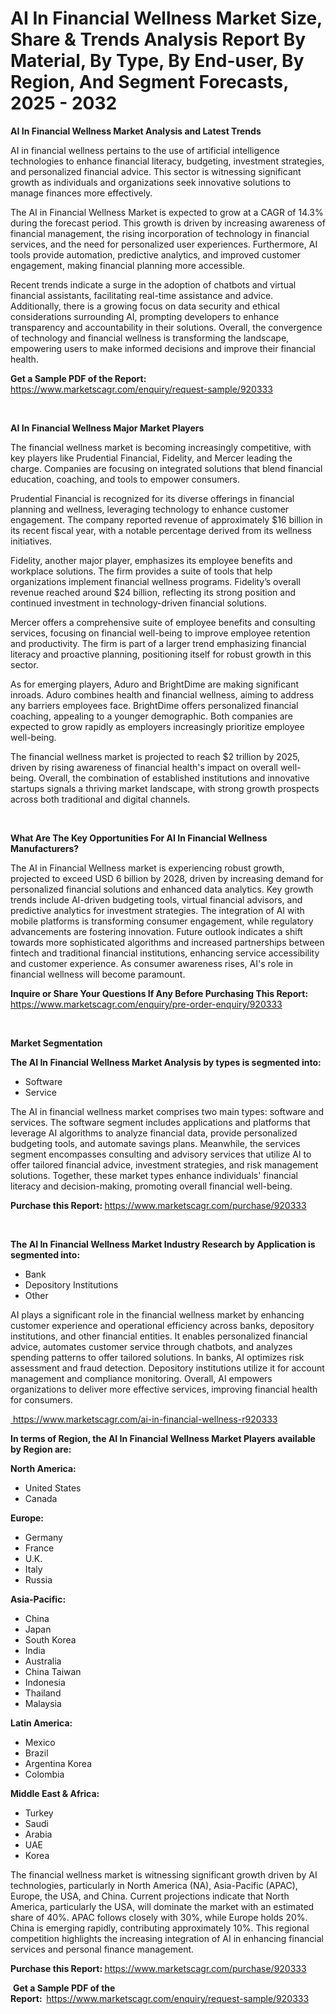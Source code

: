 <p><h1>AI In Financial Wellness Market Size, Share & Trends Analysis Report By Material, By Type, By End-user, By Region, And Segment Forecasts, 2025 - 2032</h1></p><p><strong>AI In Financial Wellness Market Analysis and Latest Trends</strong></p>
<p><p>AI in financial wellness pertains to the use of artificial intelligence technologies to enhance financial literacy, budgeting, investment strategies, and personalized financial advice. This sector is witnessing significant growth as individuals and organizations seek innovative solutions to manage finances more effectively.</p><p>The AI in Financial Wellness Market is expected to grow at a CAGR of 14.3% during the forecast period. This growth is driven by increasing awareness of financial management, the rising incorporation of technology in financial services, and the need for personalized user experiences. Furthermore, AI tools provide automation, predictive analytics, and improved customer engagement, making financial planning more accessible.</p><p>Recent trends indicate a surge in the adoption of chatbots and virtual financial assistants, facilitating real-time assistance and advice. Additionally, there is a growing focus on data security and ethical considerations surrounding AI, prompting developers to enhance transparency and accountability in their solutions. Overall, the convergence of technology and financial wellness is transforming the landscape, empowering users to make informed decisions and improve their financial health.</p></p>
<p><strong>Get a Sample PDF of the Report:&nbsp;</strong> <a href="https://www.marketscagr.com/enquiry/request-sample/920333?utm_campaign=2958&utm_medium=2&utm_source=Github&utm_content=ia&utm_term=18042025&utm_id=ai-in-financial-wellness">https://www.marketscagr.com/enquiry/request-sample/920333</a></p>
<p>&nbsp;</p>
<p><strong>AI In Financial Wellness Major Market Players</strong></p>
<p><p>The financial wellness market is becoming increasingly competitive, with key players like Prudential Financial, Fidelity, and Mercer leading the charge. Companies are focusing on integrated solutions that blend financial education, coaching, and tools to empower consumers.</p><p>Prudential Financial is recognized for its diverse offerings in financial planning and wellness, leveraging technology to enhance customer engagement. The company reported revenue of approximately $16 billion in its recent fiscal year, with a notable percentage derived from its wellness initiatives.</p><p>Fidelity, another major player, emphasizes its employee benefits and workplace solutions. The firm provides a suite of tools that help organizations implement financial wellness programs. Fidelity’s overall revenue reached around $24 billion, reflecting its strong position and continued investment in technology-driven financial solutions.</p><p>Mercer offers a comprehensive suite of employee benefits and consulting services, focusing on financial well-being to improve employee retention and productivity. The firm is part of a larger trend emphasizing financial literacy and proactive planning, positioning itself for robust growth in this sector.</p><p>As for emerging players, Aduro and BrightDime are making significant inroads. Aduro combines health and financial wellness, aiming to address any barriers employees face. BrightDime offers personalized financial coaching, appealing to a younger demographic. Both companies are expected to grow rapidly as employers increasingly prioritize employee well-being.</p><p>The financial wellness market is projected to reach $2 trillion by 2025, driven by rising awareness of financial health's impact on overall well-being. Overall, the combination of established institutions and innovative startups signals a thriving market landscape, with strong growth prospects across both traditional and digital channels.</p></p>
<p>&nbsp;</p>
<p><strong>What Are The Key Opportunities For AI In Financial Wellness Manufacturers?</strong></p>
<p><p>The AI in Financial Wellness market is experiencing robust growth, projected to exceed USD 6 billion by 2028, driven by increasing demand for personalized financial solutions and enhanced data analytics. Key growth trends include AI-driven budgeting tools, virtual financial advisors, and predictive analytics for investment strategies. The integration of AI with mobile platforms is transforming consumer engagement, while regulatory advancements are fostering innovation. Future outlook indicates a shift towards more sophisticated algorithms and increased partnerships between fintech and traditional financial institutions, enhancing service accessibility and customer experience. As consumer awareness rises, AI's role in financial wellness will become paramount.</p></p>
<p><strong>Inquire or Share Your Questions If Any Before Purchasing This Report:</strong> <a href="https://www.marketscagr.com/enquiry/pre-order-enquiry/920333?utm_campaign=2958&utm_medium=2&utm_source=Github&utm_content=ia&utm_term=18042025&utm_id=ai-in-financial-wellness">https://www.marketscagr.com/enquiry/pre-order-enquiry/920333</a></p>
<p>&nbsp;</p>
<p><strong>Market Segmentation</strong></p>
<p><strong>The AI In Financial Wellness Market Analysis by types is segmented into:</strong></p>
<p><ul><li>Software</li><li>Service</li></ul></p>
<p><p>The AI in financial wellness market comprises two main types: software and services. The software segment includes applications and platforms that leverage AI algorithms to analyze financial data, provide personalized budgeting tools, and automate savings plans. Meanwhile, the services segment encompasses consulting and advisory services that utilize AI to offer tailored financial advice, investment strategies, and risk management solutions. Together, these market types enhance individuals' financial literacy and decision-making, promoting overall financial well-being.</p></p>
<p><strong>Purchase this Report:&nbsp;</strong><a href="https://www.marketscagr.com/purchase/920333?utm_campaign=2958&utm_medium=2&utm_source=Github&utm_content=ia&utm_term=18042025&utm_id=ai-in-financial-wellness">https://www.marketscagr.com/purchase/920333</a></p>
<p>&nbsp;</p>
<p><strong>The AI In Financial Wellness Market Industry Research by Application is segmented into:</strong></p>
<p><ul><li>Bank</li><li>Depository Institutions</li><li>Other</li></ul></p>
<p><p>AI plays a significant role in the financial wellness market by enhancing customer experience and operational efficiency across banks, depository institutions, and other financial entities. It enables personalized financial advice, automates customer service through chatbots, and analyzes spending patterns to offer tailored solutions. In banks, AI optimizes risk assessment and fraud detection. Depository institutions utilize it for account management and compliance monitoring. Overall, AI empowers organizations to deliver more effective services, improving financial health for consumers.</p></p>
<p><a href="https://www.marketscagr.com/ai-in-financial-wellness-r920333?utm_campaign=2958&utm_medium=2&utm_source=Github&utm_content=ia&utm_term=18042025&utm_id=ai-in-financial-wellness">&nbsp;https://www.marketscagr.com/ai-in-financial-wellness-r920333</a></p>
<p><strong>In terms of Region, the AI In Financial Wellness Market Players available by Region are:</strong></p>
<p>
    <p> <strong> North America: </strong>
        <ul>
            <li>United States</li>
            <li>Canada</li>
        </ul>
        </p> 
    <p> <strong> Europe: </strong>
        <ul>
            <li>Germany</li>
            <li>France</li>
            <li>U.K.</li>
            <li>Italy</li>
            <li>Russia</li>
        </ul>
        </p> 
    <p> <strong> Asia-Pacific: </strong>
        <ul>
            <li>China</li>
            <li>Japan</li>
            <li>South Korea</li>
            <li>India</li>
            <li>Australia</li>
            <li>China Taiwan</li>
            <li>Indonesia</li>
            <li>Thailand</li>
            <li>Malaysia</li>
        </ul>
        </p> 
    <p> <strong> Latin America: </strong>
        <ul>
            <li>Mexico</li>
            <li>Brazil</li>
            <li>Argentina Korea</li>
            <li>Colombia</li>
        </ul>
        </p> 
    <p> <strong> Middle East & Africa: </strong>
        <ul>
            <li>Turkey</li>
            <li>Saudi</li>
            <li>Arabia</li>
            <li>UAE</li>
            <li>Korea</li>
        </ul>
    </p>
    </p>
<p><p>The financial wellness market is witnessing significant growth driven by AI technologies, particularly in North America (NA), Asia-Pacific (APAC), Europe, the USA, and China. Current projections indicate that North America, particularly the USA, will dominate the market with an estimated share of 40%. APAC follows closely with 30%, while Europe holds 20%. China is emerging rapidly, contributing approximately 10%. This regional competition highlights the increasing integration of AI in enhancing financial services and personal finance management.</p></p>
<p><strong>Purchase this Report: </strong><a href="https://www.marketscagr.com/purchase/920333?utm_campaign=2958&utm_medium=2&utm_source=Github&utm_content=ia&utm_term=18042025&utm_id=ai-in-financial-wellness">https://www.marketscagr.com/purchase/920333</a></p>
<p>&nbsp;<strong>Get a Sample PDF of the Report:&nbsp;&nbsp;</strong><a href="https://www.marketscagr.com/enquiry/request-sample/920333?utm_campaign=2958&utm_medium=2&utm_source=Github&utm_content=ia&utm_term=18042025&utm_id=ai-in-financial-wellness">https://www.marketscagr.com/enquiry/request-sample/920333</a></p>
<p><strong></strong></p>
<p><p></p><p></p><p></p></p>